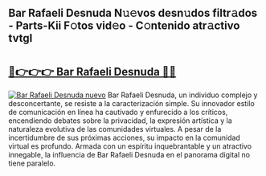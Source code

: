## Bar Rafaeli Desnuda N𝚞𝚎vos desn𝚞dos filtr𝚊dos - Parts-Kii F𝚘tos vid𝚎o - C𝚘ntenido atr𝚊ctivo tvtgI

# <h2><a href="http://mb6sva.tromn.icu/?c=Bar+Rafaeli+Desnuda">🔗👉👉👉 Bar Rafaeli Desnuda 🔗🔗</a></h2>

[![Bar Rafaeli Desnuda nuevo](https://i.imgur.com/pEAQMta.gif)](http://mb6sva.tromn.icu/?c=Bar+Rafaeli+Desnuda)
Bar Rafaeli Desnuda, un individuo complejo y desconcertante, se resiste a la caracterización simple. Su innovador estilo de comunicación en línea ha cautivado y enfurecido a los críticos, encendiendo debates sobre la privacidad, la expresión artística y la naturaleza evolutiva de las comunidades virtuales. A pesar de la incertidumbre de sus próximas acciones, su impacto en la comunidad virtual es profundo. Armada con un espíritu inquebrantable y un atractivo innegable, la influencia de Bar Rafaeli Desnuda en el panorama digital no tiene paralelo.
